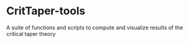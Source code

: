 # CritTaper-tools
A suite of functions and scripts to compute and visualize results of the critical taper theory
